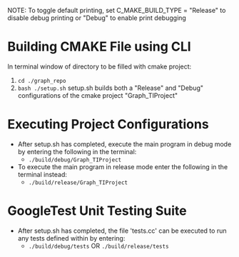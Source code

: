NOTE: To toggle default printing, set C_MAKE_BUILD_TYPE = "Release" to disable debug printing or "Debug" to enable print debugging
# Building CMAKE File using CLI
In terminal window of directory to be filled with cmake project:
1. `cd ./graph_repo`
2. `bash ./setup.sh`
setup.sh builds both a "Release" and "Debug" configurations of the cmake project "Graph_TIProject"
# Executing Project Configurations
- After setup.sh has completed, execute the main program in debug mode by entering the following in the terminal:
    - `./build/debug/Graph_TIProject`
- To execute the main program in release mode enter the following in the terminal instead:
    - `./build/release/Graph_TIProject`

# GoogleTest Unit Testing Suite
- After setup.sh has completed, the file 'tests.cc' can be executed to run any tests defined within by entering:
    - `./build/debug/tests` OR `./build/release/tests`
